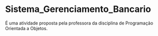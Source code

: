 # Sistema_Gerenciamento_Bancario
É uma atividade proposta pela professora da disciplina de Programação Orientada a Objetos.
